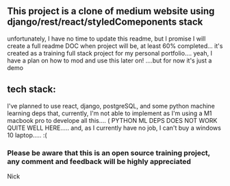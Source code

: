 ## This project is a clone of medium website using django/rest/react/styledComeponents stack

unfortunately, I have no time to update this readme, but I promise I will create a full readme DOC when project will be, at least 60% completed...
it's created as a training full stack project for my personal portfolio.... yeah, I have a plan on how to mod and use this later on! ....but for now it's just a demo


## tech stack:


I've planned to use react, django, postgreSQL, and some python machine learning deps that, currently, I'm not able to implement as I'm using a M1 macbook pro to develope all this.... ( PYTHON ML DEPS DOES NOT WORK QUITE WELL HERE.....  and, as I currently have no job, I can't buy a windows 10 laptop..... :(


### Please be aware that this is an open source training project, any comment and feedback will be highly appreciated


Nick
